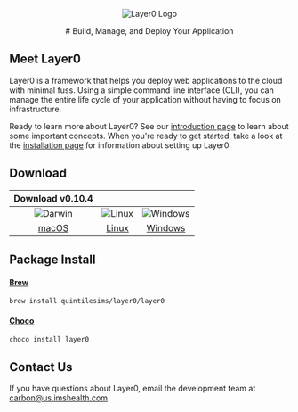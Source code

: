 <p align="center">
  <img alt="Layer0 Logo" src="/static/logo_rs.png" >
</p>

<center>
# Build, Manage, and Deploy Your Application
</center>


## Meet Layer0
Layer0 is a framework that helps you deploy web applications to the cloud with minimal fuss. Using a simple command line interface (CLI), you can manage the entire life cycle of your application without having to focus on infrastructure.

Ready to learn more about Layer0? See our [introduction page](intro.md) to learn about some important concepts. When you're ready to get started, take a look at the [installation page](setup/install.md) for information about setting up Layer0.

## Download
| Download **v0.10.4** | | |
|:-:|:-:|:-:|
| ![Darwin](/static/icon_darwin.png) | ![Linux](/static/icon_linux.png)  | ![Windows](/static/icon_windows.png) |
| [macOS](https://s3.amazonaws.com/xfra-layer0/release/v0.10.4/layer0_v0.10.4_darwin.zip) | [Linux](https://s3.amazonaws.com/xfra-layer0/release/v0.10.4/layer0_v0.10.4_linux.zip) | [Windows](https://s3.amazonaws.com/xfra-layer0/release/v0.10.4/layer0_v0.10.4_windows.zip) |


## Package Install
#### [Brew](https://brew.sh)
`brew install quintilesims/layer0/layer0`

#### [Choco](https://chocolatey.org)
`choco install layer0`

## Contact Us
If you have questions about Layer0, email the development team at [carbon@us.imshealth.com](mailto:carbon@us.imshealth.com).
